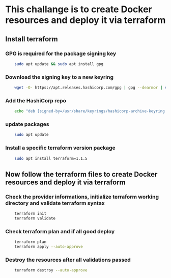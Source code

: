 # This challange is to create Docker resources and deploy it via terraform


## Install terraform

### GPG is required for the package signing key

```sh
    sudo apt update && sudo apt install gpg
```

### Download the signing key to a new keyring

```sh
    wget -O- https://apt.releases.hashicorp.com/gpg | gpg --dearmor | sudo tee /usr/share/keyrings/hashicorp-archive-keyring.gpg
```
 ### Add the HashiCorp repo

```sh
    echo "deb [signed-by=/usr/share/keyrings/hashicorp-archive-keyring.gpg] https://apt.releases.hashicorp.com $(lsb_release -cs) main" | sudo tee /etc/apt/sources.list.d/hashicorp.list
```

### update packages

```sh
    sudo apt update 
```

### Install a specific terraform version package

```sh
    sudo apt install terraform=1.1.5
```

## Now follow the terraform files to create Docker resources and deploy it via terraform


### Check the provider informations, initialize terraform working directory and validate terraform syntax

```sh
    terraform init
    terraform validate
```

### Check terraform plan and if all good deploy

```sh
    terraform plan
    terraform apply --auto-approve
```

### Destroy the resources after all validations passed

```sh
    terraform destroy --auto-approve
```